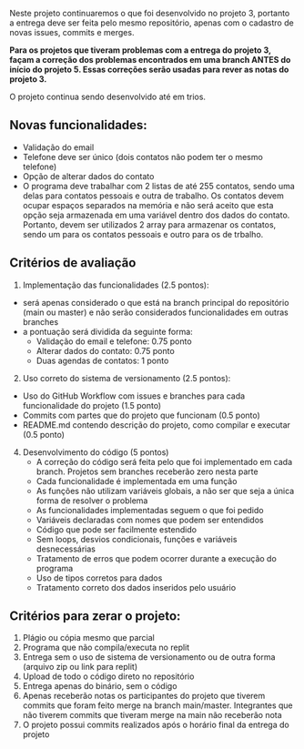 Neste projeto continuaremos o que foi desenvolvido no projeto 3, portanto a entrega deve ser feita pelo mesmo repositório, apenas com o cadastro de novas issues, commits e merges.

**Para os projetos que tiveram problemas com a entrega do projeto 3, façam a correção dos problemas encontrados em uma branch ANTES do início do projeto 5. Essas correções serão usadas para rever as notas do projeto 3.**

O projeto continua sendo desenvolvido até em trios. 

## Novas funcionalidades:
 - Validação do email
 - Telefone deve ser único (dois contatos não podem ter o mesmo telefone)
 - Opção de alterar dados do contato
 - O programa deve trabalhar com 2 listas de até 255 contatos, sendo uma delas para contatos pessoais e outra de trabalho. Os contatos devem ocupar espaços separados na memória e não será aceito que esta opção seja armazenada em uma variável dentro dos dados do contato. Portanto, devem ser utilizados 2 array para armazenar os contatos, sendo um para os contatos pessoais e outro para os de trbalho.

## Critérios de avaliação

1. Implementação das funcionalidades (2.5 pontos):
  - será apenas considerado o que está na branch principal do repositório (main ou master) e não serão considerados funcionalidades em outras branches
  - a pontuação será dividida da seguinte forma:
    - Validação do email e telefone: 0.75 ponto
    - Alterar dados do contato: 0.75 ponto
    - Duas agendas de contatos: 1 ponto

2. Uso correto do sistema de versionamento (2.5 pontos):
  - Uso do GitHub Workflow com issues e branches para cada funcionalidade do projeto (1.5 ponto)
  - Commits com partes que do projeto que funcionam (0.5 ponto)
  - README.md contendo descrição do projeto, como compilar e executar (0.5 ponto)

4. Desenvolvimento do código (5 pontos)
   - A correção do código será feita pelo que foi implementado em cada branch. Projetos sem branches receberão zero nesta parte
   - Cada funcionalidade é implementada em uma função
   - As funções não utilizam variáveis globais, a não ser que seja a única forma de resolver o problema
   - As funcionalidades implementadas seguem o que foi pedido
   - Variáveis declaradas com nomes que podem ser entendidos
   - Código que pode ser facilmente estendido
   - Sem loops, desvios condicionais, funções e variáveis desnecessárias
   - Tratamento de erros que podem ocorrer durante a execução do programa
   - Uso de tipos corretos para dados
   - Tratamento correto dos dados inseridos pelo usuário

## Critérios para zerar o projeto:
1. Plágio ou cópia mesmo que parcial
2. Programa que não compila/executa no replit
3. Entrega sem o uso de sistema de versionamento ou de outra forma (arquivo zip ou link para replit)
4. Upload de todo o código direto no repositório
5. Entrega apenas do binário, sem o código
6. Apenas receberão notas os participantes do projeto que tiverem commits que foram feito merge na branch main/master. Integrantes que não tiverem commits que tiveram merge na main não receberão nota
7. O projeto possui commits realizados após o horário final da entrega do projeto

